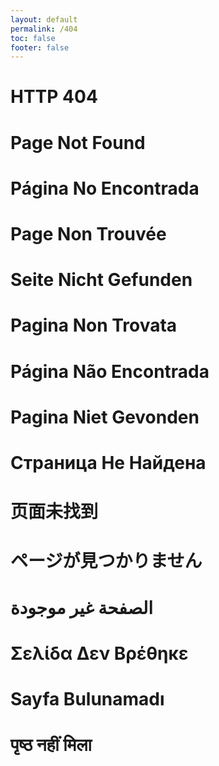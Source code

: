 ```yaml
---
layout: default
permalink: /404
toc: false
footer: false
---
```


# HTTP 404

# Page Not Found

# Página No Encontrada

# Page Non Trouvée

# Seite Nicht Gefunden

# Pagina Non Trovata

# Página Não Encontrada

# Pagina Niet Gevonden

# Страница Не Найдена

# 页面未找到

# ページが見つかりません

# الصفحة غير موجودة

# Σελίδα Δεν Βρέθηκε

# Sayfa Bulunamadı

# पृष्ठ नहीं मिला